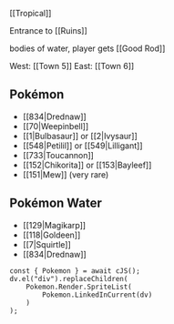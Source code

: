 [[Tropical]]

Entrance to [[Ruins]]

bodies of water, player gets [[Good Rod]]

West: [[Town 5]]
East: [[Town 6]]


Pokémon
---
- [[834|Drednaw]]
- [[70|Weepinbell]]
- [[1|Bulbasaur]] or [[2|Ivysaur]]
- [[548|Petilil]] or [[549|Lilligant]]
- [[733|Toucannon]]
- [[152|Chikorita]] or [[153|Bayleef]]
- [[151|Mew]] (very rare)

Pokémon Water
---
- [[129|Magikarp]]
- [[118|Goldeen]]
- [[7|Squirtle]]
- [[834|Drednaw]]


```dataviewjs
const { Pokemon } = await cJS();
dv.el("div").replaceChildren(
	Pokemon.Render.SpriteList(
		Pokemon.LinkedInCurrent(dv)
	)
);
```

